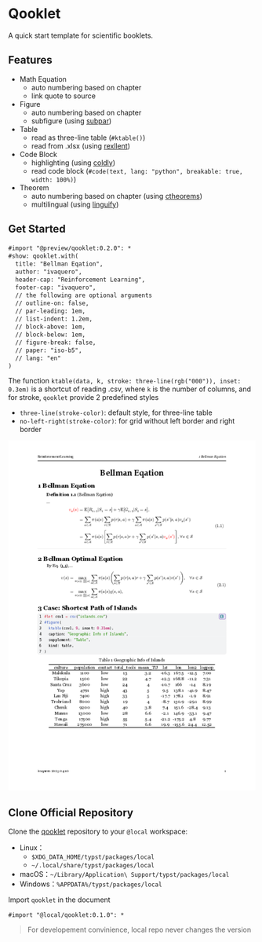 # Qooklet

A quick start template for scientific booklets.

## Features

- Math Equation
  - auto numbering based on chapter
  - link quote to source
- Figure
  - auto numbering based on chapter
  - subfigure (using [subpar](https://github.com/tingerrr/subpar))
- Table
  - read as three-line table (`#ktable()`)
  - read from .xlsx (using [rexllent](https://github.com/hongjr03/typst-rexllent))
- Code Block
  - highlighting (using [coldly](https://github.com/Dherse/codly))
  - read code block (`#code(text, lang: "python", breakable: true, width: 100%)`)
- Theorem
  - auto numbering based on chapter (using [ctheorems](https://github.com/sahasatvik/typst-theorems))
  - multilingual (using [linguify](https://github.com/typst-community/linguify))

## Get Started

```typst
#import "@preview/qooklet:0.2.0": *
#show: qooklet.with(
  title: "Bellman Eqation",
  author: "ivaquero",
  header-cap: "Reinforcement Learning",
  footer-cap: "ivaquero",
  // the following are optional arguments
  // outline-on: false,
  // par-leading: 1em,
  // list-indent: 1.2em,
  // block-above: 1em,
  // block-below: 1em,
  // figure-break: false,
  // paper: "iso-b5",
  // lang: "en"
)
```

The function `ktable(data, k, stroke: three-line(rgb("000")), inset: 0.3em)` is a shortcut of reading .csv, where `k` is the number of columns, and for stroke, `qooklet` provide 2 predefined styles

- `three-line(stroke-color)`: default style, for three-line table
- `no-left-right(stroke-color)`: for grid without left border and right border

![example](thumbnail.png)

## Clone Official Repository

Clone the [qooklet](https://github.com/ivaquero/qooklet) repository to your `@local` workspace:

- Linux：
  - `$XDG_DATA_HOME/typst/packages/local`
  - `~/.local/share/typst/packages/local`
- macOS：`~/Library/Application\ Support/typst/packages/local`
- Windows：`%APPDATA%/typst/packages/local`

Import `qooklet` in the document

```typst
#import "@local/qooklet:0.1.0": *
```

> For developement convinience, local repo never changes the version
